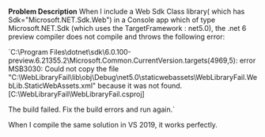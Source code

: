**Problem Description**
When I include a Web Sdk Class library( which has Sdk="Microsoft.NET.Sdk.Web") in a Console app which of type Microsoft.NET.Sdk (which uses the TargetFramework : net5.0), the .net 6 preview compiler does not compile and throws the following error:

`C:\Program Files\dotnet\sdk\6.0.100-preview.6.21355.2\Microsoft.Common.CurrentVersion.targets(4969,5): error MSB3030: Could not copy the file "C:\WebLibraryFail\lib\obj\Debug\net5.0\staticwebassets\WebLibraryFail.WebLib.StaticWebAssets.xml" because it was not found. [C:\WebLibraryFail\WebLibraryFail.csproj]

The build failed. Fix the build errors and run again.`

When I compile the same solution in VS 2019, it works perfectly.